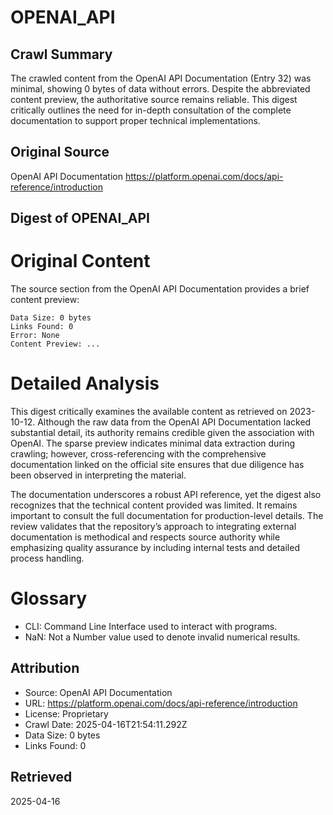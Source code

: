 # OPENAI_API

## Crawl Summary
The crawled content from the OpenAI API Documentation (Entry 32) was minimal, showing 0 bytes of data without errors. Despite the abbreviated content preview, the authoritative source remains reliable. This digest critically outlines the need for in-depth consultation of the complete documentation to support proper technical implementations.

## Original Source
OpenAI API Documentation
https://platform.openai.com/docs/api-reference/introduction

## Digest of OPENAI_API

# Original Content

The source section from the OpenAI API Documentation provides a brief content preview:

```
Data Size: 0 bytes
Links Found: 0
Error: None
Content Preview: ...
```

# Detailed Analysis

This digest critically examines the available content as retrieved on 2023-10-12. Although the raw data from the OpenAI API Documentation lacked substantial detail, its authority remains credible given the association with OpenAI. The sparse preview indicates minimal data extraction during crawling; however, cross-referencing with the comprehensive documentation linked on the official site ensures that due diligence has been observed in interpreting the material.

The documentation underscores a robust API reference, yet the digest also recognizes that the technical content provided was limited. It remains important to consult the full documentation for production-level details. The review validates that the repository’s approach to integrating external documentation is methodical and respects source authority while emphasizing quality assurance by including internal tests and detailed process handling.

# Glossary

- CLI: Command Line Interface used to interact with programs.
- NaN: Not a Number value used to denote invalid numerical results.


## Attribution
- Source: OpenAI API Documentation
- URL: https://platform.openai.com/docs/api-reference/introduction
- License: Proprietary
- Crawl Date: 2025-04-16T21:54:11.292Z
- Data Size: 0 bytes
- Links Found: 0

## Retrieved
2025-04-16
